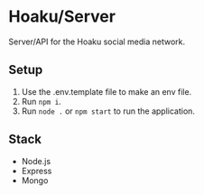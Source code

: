 # Hoaku/Server
Server/API for the Hoaku social media network.

## Setup
1. Use the .env.template file to make an env file.
2. Run `npm i`.
3. Run `node .` or `npm start` to run the application.

## Stack
- Node.js
- Express
- Mongo
